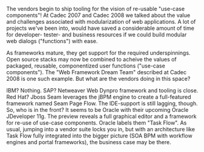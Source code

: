 The vendors begin to ship tooling for the vision of re-usable "use-case components"! At Cadec 2007 and Cadec 2008 we talked about the value and challenges associated with modularization of web applications. A lot of projects we've been into, would have saved a considerable amount of time for developer- tester- and business resources if we could build modular web dialogs ("functions") with ease.

As frameworks mature, they get support for the required underspinnings. Open source stacks may now be combined to acheive the values of packaged, reusable, componentized user functions ("use-case components"). The "Web Framework Dream Team" described at Cadec 2008 is one such example. But what are the vendors doing in this space?

IBM? Nothing. SAP? Netweaver Web Dynpro framework and tooling is close. Red Hat? Jboss Seam leverages the jBPM engine to create a full-featured framework named Seam Page Flow. The IDE-support is still lagging, though. So, who is in the front? It seems to be Oracle with their upcoming Oracle JDeveloper 11g. The preview reveals a full graphical editor and a framework for re-use of use-case components. Oracle labels them "Task Flow". As usual, jumping into a vendor suite locks you in, but with an architecture like Task Flow fully integrated into the bigger picture (SOA BPM with workflow engines and portal frameworks), the business case may be there.

